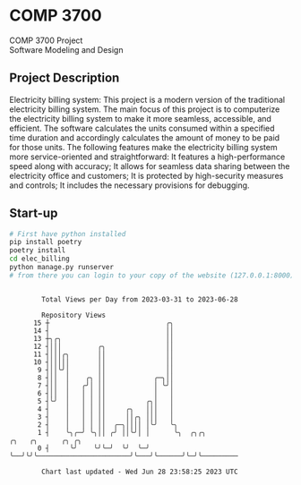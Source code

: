 # COMP 3700
COMP 3700 Project  
Software Modeling and Design
## Project Description
Electricity billing system: This project is a modern version of the traditional electricity billing system. The main focus of this project is to computerize the electricity billing system to make it more seamless, accessible, and efficient. The software calculates the units consumed within a specified time duration and accordingly calculates the amount of money to be paid for those units. The following features make the electricity billing system more service-oriented and straightforward: It features a high-performance speed along with accuracy; It allows for seamless data sharing between the electricity office and customers; It is protected by high-security measures and controls; It includes the necessary provisions for debugging.

## Start-up
```bash
# First have python installed
pip install poetry
poetry install
cd elec_billing
python manage.py runserver
# from there you can login to your copy of the website (127.0.0.1:8000), default creds are admin/admin
```

```

        Total Views per Day from 2023-03-31 to 2023-06-28

        Repository Views
      15 ┼                             ╭╮
      14 ┤                             ││
      13 ┼╮╭╮                          ││
      12 ┤│││         ╭╮               ││
      11 ┤│││╭╮       ││               ││
      10 ┤│││││       ││               ││
       9 ┤││╰╯│       ││               ││
       8 ┤││  │    ╭╮ ││            ╭─╮││
       7 ┤││  │   ╭╯│ ││            │ ╰╯│
       6 ┤││  │   │ │ ││            │   │
       5 ┤╰╯  │   │ │ ││          ╭╮│   │
       4 ┤    │   │ │ ││     ╭╮   │││   │
       3 ┤    │   │ │ ││     ││╭╮ │││   │
       2 ┤    │   │ │ ││  ╭─╮││││ │╰╯   ╰╮
       1 ┤    ╰╮╭─╯ ╰╮││ ╭╯ ││╰╯│ │      ╰╮  ╭╮╭╮                       ╭╮   ╭╮      ╭╮ ╭╮
       0 ┤     ╰╯    ╰╯╰─╯  ╰╯  ╰─╯       ╰──╯╰╯╰───────────────────────╯╰───╯╰──────╯╰─╯╰─────────

        Chart last updated - Wed Jun 28 23:58:25 2023 UTC
        
```
